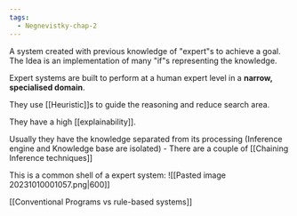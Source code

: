 ```yaml
---
tags:
  - Negnevistky-chap-2
---
```

A system created with previous knowledge of "expert"s to achieve a goal. The Idea is an implementation of many "if"s representing the knowledge.

Expert systems are built to perform at a human expert level in a **narrow, specialised domain**.

They use [[Heuristic]]s to guide the reasoning and reduce search area.

They have a high [[explainability]].

Usually they have the knowledge separated from its processing (Inference engine and Knowledge base are isolated) - There are a couple of [[Chaining Inference techniques]]

This is a common shell of a expert system:
![[Pasted image 20231010001057.png|600]]

[[Conventional Programs vs rule-based systems]]
